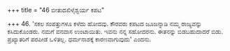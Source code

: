 +++
title = "46 ಬೀತುದಖಿಳೈಶ್ವರ್ಯ ಕಪಟ"

+++
46. 'ಸಕಲ ಸಂಪತ್ತುಗಳೂ ಕಳೆದು ಹೋದವು.  ಕೌರವರು ಕಪಟದ ಜೂಜನ್ನಾಡಿ ನಮ್ಮ ರಾಜ್ಯವನ್ನು ಕಸಿದುಕೊಂಡರು. ನಮಗೆ ವನವಾಸ ಉಂಟಾಯಿತು. ಇವನು ನನ್ನ ಸಹೋದರನು. ಈತನನ್ನು ಬಿಡಬಹುದಾದರೆ ಬಿಡು. ಪ್ರಖ್ಯಾತರಿಗೆ ಪರಪೀಡೆ ಒಳಿತಲ್ಲ. ಧರ್ಮನಾಶಕ್ಕೆ ಕಾರಣವಾಗುವುದು' ಎಂದನು.